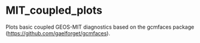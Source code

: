 # MIT_coupled_plots

Plots basic coupled GEOS-MIT diagnostics based on the gcmfaces package (https://github.com/gaelforget/gcmfaces).
